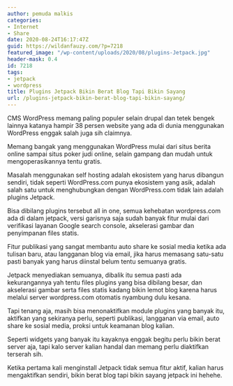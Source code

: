 ```yaml
---
author: pemuda malkis
categories:
- Internet
- Share
date: 2020-08-24T16:17:47Z
guid: https://wildanfauzy.com/?p=7218
featured_image: "/wp-content/uploads/2020/08/plugins-Jetpack.jpg"
header-mask: 0.4
id: 7218
tags:
- jetpack
- wordpress
title: Plugins Jetpack Bikin Berat Blog Tapi Bikin Sayang
url: /plugins-jetpack-bikin-berat-blog-tapi-bikin-sayang/
---
```


CMS WordPress memang paling populer selain drupal dan tetek bengek lainnya katanya hampir 38 persen website yang ada di dunia menggunakan WordPress enggak salah juga sih claimnya.

Memang bangak yang menggunakan WordPress mulai dari situs berita online sampai situs poker judi online, selain gampang dan mudah untuk mengoperasikannya tentu gratis.

Masalah menggunakan self hosting adalah ekosistem yang harus dibangun sendiri, tidak seperti WordPress.com punya ekosistem yang asik, adalah salah satu untuk menghubungkan dengan WordPress.com tidak lain adalah plugins Jetpack.

Bisa dibilang plugins tersebut all in one, semua kehebatan wordpress.com ada di dalam jetpack, versi garisnya saja sudah banyak fitur mulai dari verifikasi layanan Google search console, akselerasi gambar dan penyimpanan files statis.

Fitur publikasi yang sangat membantu auto share ke sosial media ketika ada tulisan baru, atau langganan blog via email, jika harus memasang satu-satu pasti banyak yang harus diinstal belum tentu semuanya gratis.

Jetpack menyediakan semuanya, dibalik itu semua pasti ada kekurangannya yah tentu files plugins yang bisa dibilang besar, dan akselerasi gambar serta files statis kadang bikin lemot blog karena harus melalui server wordpress.com otomatis nyambung dulu kesana.

Tapi tenang aja, masih bisa menonaktifkan module plugins yang banyak itu, aktifkan yang sekiranya perlu, seperti publikasi, langganan via email, auto share ke sosial media, proksi untuk keamanan blog kalian.

Seperti widgets yang banyak itu kayaknya enggak begitu perlu bikin berat server aja, tapi kalo server kalian handal dan memang perlu diaktifkan terserah sih.

Ketika pertama kali menginstall Jetpack tidak semua fitur aktif, kalian harus mengaktifkan sendiri, bikin berat blog tapi bikin sayang jetpack ini hehehe.